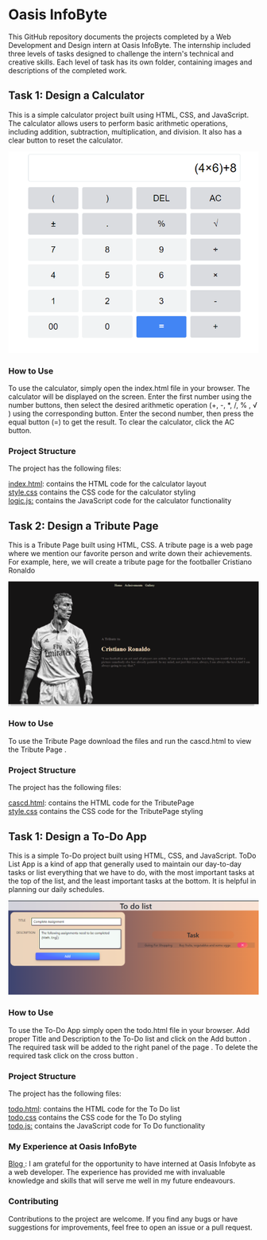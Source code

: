 # Oasis InfoByte 
This GitHub repository documents the projects completed by a Web Development and Design intern at Oasis InfoByte. 
The internship included three levels of tasks designed to challenge the intern's technical and creative skills. 
Each level of task has its own folder, containing images and descriptions of the completed work.

## Task 1: Design a Calculator 

This is a simple calculator project built using HTML, CSS, and JavaScript. The calculator allows users to perform basic arithmetic operations, including addition, subtraction, multiplication, and division. It also has a clear button to reset the calculator.

<img src="Task1Calculator/Images/Calculator.PNG">

### How to Use
To use the calculator, simply open the index.html file in your browser. The calculator will be displayed on the screen. Enter the first number using the number buttons, then select the desired arithmetic operation (+, -, *, /, % , √ ) using the corresponding button. Enter the second number, then press the equal button (=) to get the result. To clear the calculator, click the AC button.

### Project Structure

The project has the following files:

<a href="https://github.com/DebankanSarkar12/OIBGRIP/tree/main/Task1Calculator/index.html">index.html</a>: contains the HTML code for the calculator layout <br>
<a href="https://github.com/DebankanSarkar12/OIBGRIP/blob/main/Task1Calculator/style.css">style.css</a> contains the CSS code for the calculator styling  <br>
<a href="https://github.com/DebankanSarkar12/OIBGRIP/blob/main/Task1Calculator/logic.js">logic.js:</a> contains the JavaScript code for the calculator functionality <br>

## Task 2: Design a Tribute Page

This is a Tribute Page  built using HTML, CSS. A tribute page is a web page where we mention our favorite person and write down their achievements. For example, here, we will create a tribute page for the footballer Cristiano Ronaldo

<img src="Task1Calculator/Images/TributePage.PNG">

### How to Use
To use the Tribute Page download the files and run the cascd.html to view the Tribute Page .

### Project Structure

The project has the following files:

<a href="https://github.com/DebankanSarkar12/OIBGRIP/blob/main/Task2 Tribute Page/cascd.html">cascd.html</a>: contains the HTML code for the TributePage  <br>
<a href="https://github.com/DebankanSarkar12/OIBGRIP/blob/main/Task2 Tribute Page/style.css">style.css</a> contains the CSS code for the TributePage styling  <br>

## Task 1: Design a To-Do App

This is a simple To-Do project built using HTML, CSS, and JavaScript. ToDo List App is a kind of app that generally used to maintain our day-to-day tasks or list everything that we have to do, with the most important tasks at the top of the list, and the least important tasks at the bottom. It is helpful in planning our daily schedules.

<img src="Task1Calculator/Images/ToDo.PNG">

### How to Use
To use the To-Do App simply open the todo.html file in your browser. Add proper Title and Description to the To-Do list and click on the Add button . The required task will be added to the right panel of the page . To delete the required task click on the cross button . 

### Project Structure

The project has the following files:

<a href="https://github.com/DebankanSarkar12/OIBGRIP/blob/main/Task3%20ToDo/todo.html">todo.html</a>: contains the HTML code for the To Do list <br>
<a href="https://github.com/DebankanSarkar12/OIBGRIP/blob/main/Task3%20ToDo/todo.css">todo.css</a> contains the CSS code for the To Do styling  <br>
<a href="https://github.com/DebankanSarkar12/OIBGRIP/blob/main/Task3%20ToDo/todo.js">todo.js:</a> contains the JavaScript code for To Do functionality <br>


### My Experience at Oasis InfoByte

<a href="https://debankansarkar.hashnode.dev/my-experience-at-oasis-infobyte "> Blog </a> :  I am grateful for the opportunity to have interned at Oasis Infobyte as a web developer. The experience has provided me with invaluable knowledge and skills that will serve me well in my future endeavours. <br>


### Contributing

Contributions to the project are welcome. If you find any bugs or have suggestions for improvements, feel free to open an issue or a pull request.

